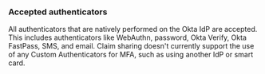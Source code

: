 ### Accepted authenticators

All authenticators that are natively performed on the Okta IdP are accepted. This includes authenticators like WebAuthn, password, Okta Verify, Okta FastPass, SMS, and email. Claim sharing doesn't currently support the use of any Custom Authenticators for MFA, such as using another IdP or smart card.
